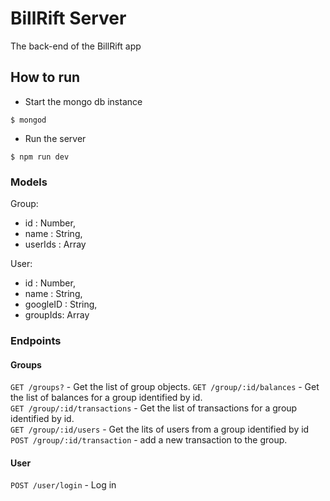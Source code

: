 # BillRift Server
The back-end of the BillRift app

## How to run
- Start the mongo db instance
```
$ mongod
```
- Run the server  
```
$ npm run dev
```

### Models
Group:
  - id : Number,
  - name : String,
  - userIds : Array
  
User:
  - id : Number,
  - name : String,
  - googleID : String,
  - groupIds: Array

### Endpoints
#### Groups
`GET /groups?` - Get the list of group objects. 
`GET /group/:id/balances` - Get the list of balances for a group identified by id.  
`GET /group/:id/transactions` - Get the list of transactions for a group identified by id.  
`GET /group/:id/users` - Get the lits of users from a group identified by id
`POST /group/:id/transaction` - add a new transaction to the group.  
#### User
`POST /user/login` - Log in  
